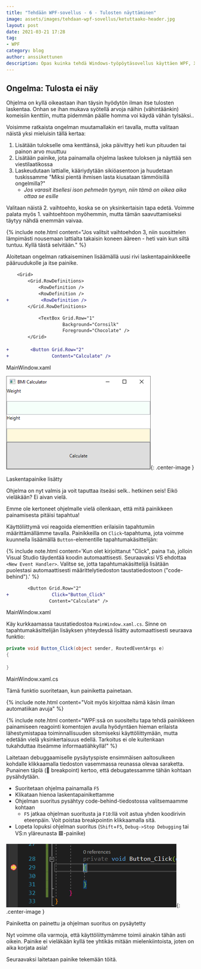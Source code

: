 ```yaml
---
title: "Tehdään WPF-sovellus - 6 - Tulosten näyttäminen"
image: assets/images/tehdaan-wpf-sovellus/ketuttaako-header.jpg
layout: post
date: 2021-03-21 17:28
tag:
- WPF
category: blog
author: anssikettunen
description: Opas kuinka tehdä Windows-työpöytäsovellus käyttäen WPF, XAML ja C#.
---
```


## Ongelma: Tulosta ei näy

Ohjelma on kyllä oikeastaan ihan täysin hyödytön ilman itse tulosten laskentaa. Onhan se ihan mukava syötellä arvoja näihin (vähintäänkin) komeisiin kenttiin, mutta pidemmän päälle homma voi käydä vähän tylsäksi..

Voisimme ratkaista ongelman muutamallakin eri tavalla, mutta valitaan näistä yksi mieluisin tällä kertaa:
1. Lisätään tulokselle oma kenttänsä, joka päivittyy heti kun pituuden tai painon arvo muuttuu
2. Lisätään painike, jota painamalla ohjelma laskee tuloksen ja näyttää sen viestilaatikossa
3. Laskeudutaan lattialle, kääriydytään sikiöasentoon ja huudetaan tuskissamme "Miksi pientä ihmisen lasta kiusataan tämmöisillä ongelmilla?"
    * _Jos varasit itsellesi ison pehmeän tyynyn, niin tämä on oikea aika ottaa se esille_

Valitaan näistä 2. vaihtoehto, koska se on yksinkertaisin tapa edetä. Voimme palata myös 1. vaihtoehtoon myöhemmin, mutta tämän saavuttamiseksi täytyy nähdä enemmän vaivaa.

{% include note.html content="Jos valitsit vaihtoehdon 3, niin suosittelen lämpimästi nousemaan lattialta takaisin koneen ääreen - heti vain kun siltä tuntuu. Kyllä tästä selvitään." %}

Aloitetaan ongelman ratkaiseminen lisäämällä uusi rivi laskentapainikkeelle pääruudukolle ja itse painike.

```diff
    <Grid>
        <Grid.RowDefinitions>
            <RowDefinition />
            <RowDefinition />
+            <RowDefinition />
        </Grid.RowDefinitions>
```

```diff
            <TextBox Grid.Row="1"
                     Background="Cornsilk"
                     Foreground="Chocolate" />
        </Grid>

+        <Button Grid.Row="2"
+                Content="Calculate" />
```
<figcaption>MainWindow.xaml</figcaption>

![Laskentapainikke lisätty][1]{: .center-image }
<figcaption class="caption">Laskentapainike lisätty</figcaption>

Ohjelma on nyt valmis ja voit taputtaa itseäsi selk.. hetkinen seis! Eikö vieläkään? Ei aivan vielä.

Emme ole kertoneet ohjelmalle vielä ollenkaan, että mitä painikkeen painamisesta pitäisi tapahtua!

Käyttöliittymä voi reagoida elementtien erilaisiin tapahtumiin määrittämällämme tavalla. Painikkeilla on `Click`-tapahtuma, jota voimme kuunnella lisäämällä `Button`-elementille tapahtumakäsittelijän:

{% include note.html content='Kun olet kirjoittanut "Click", paina `Tab`, jolloin Visual Studio täydentää koodin automaattisesti. Seuraavaksi VS ehdottaa `<New Event Handler>`. Valitse se, jotta tapahtumakäsittelijä lisätään puolestasi automaattisesti määrittelytiedoston taustatiedostoon ("code-behind").' %}

```diff
        <Button Grid.Row="2"
+                Click="Button_Click"
                Content="Calculate" />
```
<figcaption>MainWindow.xaml</figcaption>

Käy kurkkaamassa taustatiedostoa `MainWindow.xaml.cs`. Sinne on tapahtumakäsittelijän lisäyksen yhteydessä lisätty automaattisesti seuraava funktio:

```csharp
private void Button_Click(object sender, RoutedEventArgs e)
{

}
```
<figcaption>MainWindow.xaml.cs</figcaption>

Tämä funktio suoritetaan, kun painiketta painetaan.

{% include note.html content="Voit myös kirjoittaa nämä käsin ilman automatiikan avuja" %}

{% include note.html content="WPF:ssä on suositeltu tapa tehdä painikkeen painamiseen reagointi komentojen avulla hyödyntäen hieman erilaista lähestymistapaa toiminnallisuuden sitomiseksi käyttöliittymään, mutta edetään vielä yksinkertaisuus edellä. Tarkoitus ei ole kuitenkaan tukahduttaa itseämme informaatiähkyllä!" %}

Laitetaan debuggaamiselle pysäytyspiste ensimmäisen aaltosulkeen kohdalle klikkaamalla tiedoston vasemmassa reunassa olevaa saraketta. Punainen täplä (🔴 breakpoint) kertoo, että debugatessamme tähän kohtaan pysähdytään.

* Suoritetaan ohjelma painamalla `F5`
* Klikataan hienoa laskentapainikettamme
* Ohjelman suoritus pysähtyy code-behind-tiedostossa valitsemaamme kohtaan
    * `F5` jatkaa ohjelman suoritusta ja `F10`:llä voit astua yhden koodirivin eteenpäin. Voit poistaa breakpointin klikkaamalla sitä.
* Lopeta lopuksi ohjelman suoritus (`Shift`+`F5`, `Debug->Stop Debugging` tai VS:n yläreunasta 🟥-painike)

![Painiketta on painettu ja ohjelman suoritus on pysäytetty][2]{: .center-image }
<figcaption class="caption">Painiketta on painettu ja ohjelman suoritus on pysäytetty</figcaption>

Nyt voimme olla varmoja, että käyttöliittymämme toimii ainakin tähän asti oikein. Painike ei vieläkään kyllä tee yhtikäs mitään mielenkiintoista, joten on aika korjata asia!

Seuraavaksi laitetaan painike tekemään töitä.

[1]: /assets/images/tehdaan-wpf-sovellus/06-01.png
[2]: /assets/images/tehdaan-wpf-sovellus/06-02.png